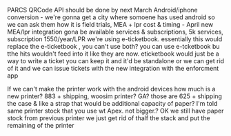 PARCS QRCode API should be done by next March
Android/iphone conversion - we're gonna get a city where somoene has used android so we can ask them how it is
field trials, MEA + lpr cost & timing - April new MEA/lpr integration gona be available
  services & subscriptions, 5k services, subscription 1550/year/LPR
  we're using e-ticketbook. essentially this would replace the e-ticketbook , you can't use both?
  you can use e-tcketbook bu tthe hits wouldn't feed into it like they are now. eticketbook would just be a way to write a ticket
  you can keep it and it'd be standalone or we can get rid of it and we can issue tickets with the new integration with the enforcment app

If we can't make the printer work with the android devices how much is a new printer? 883 + shipping, woosim printer? GA? those are 625 + shipping
  the case & like a strap that would be additional
  capacity of paper? I'm told same printer stock that you use wt Apex. not bigger.?
  OK we still have paper stock from previous printer we just get rid of thalf the stack and put the remaining of the printer
  
